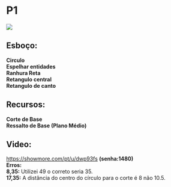 # P1
![](https://github.com/Natalnet/GCAD/blob/master/P1/P1.jpg)
## Esboço:
**Circulo**<br>
**Espelhar entidades** <br>
**Ranhura Reta**<br>
**Retangulo central**<br>
**Retangulo de canto**<br>


## Recursos:
**Corte de Base**<br>
**Ressalto de Base (Plano Médio)** <br>

## Video:
https://showmore.com/pt/u/dwp93fs  **(senha:1480)**<br>
**Erros:**<br>
**8,35:** Utilizei 49 o correto seria 35.<br>
**17,35:** A distância do centro do círculo para o corte é 8 não 10.5.
